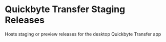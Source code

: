 # Quickbyte Transfer Staging Releases

Hosts staging or preview releases for the desktop Quickbyte Transfer app
